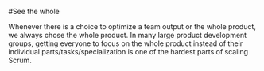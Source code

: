 #See the whole 

Whenever there is a choice to optimize a team output or the whole product, we always chose the whole product. 
In many large product development groups, getting everyone to focus on the whole product instead of their individual parts/tasks/specialization 
is one of the hardest parts of scaling Scrum. 

